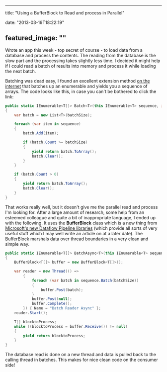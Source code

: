 
---
title: "Using a BufferBlock to Read and process in Parallel"

date: "2013-03-19T18:22:19"

featured_image: ""
---


Wrote an app this week - top secret of course - to load data from a database and process the contents.  The reading from the database is the slow part and the processing takes slightly less time. I decided it might help if I could read a batch of results into memory and process it while loading the next batch. 

Batching was dead easy, I found an excellent extension method <a href="http://josheinstein.com/blog/index.php/2009/12/ienumerable-batch/">on the internet</a> that batches up an enumerable and yields you a sequence of arrays.  The code looks like this, in case you can't be bothered to click the link:
```csharp
public static IEnumerable<T[]> Batch<T>(this IEnumerable<T> sequence, int batchSize)
{
    var batch = new List<T>(batchSize);

    foreach (var item in sequence)
    {
        batch.Add(item);

        if (batch.Count >= batchSize)
        {
            yield return batch.ToArray();
            batch.Clear();
        }   
    }  

    if (batch.Count > 0)
    {
        yield return batch.ToArray();
        batch.Clear();
    }  
}
```
That works really well, but it doesn't give me the parallel read and process I'm looking for. After a large amount of research, some help from an esteemed colleague and quite a bit of inappropriate language, I ended up with the following. It uses the **BufferBlock** class which is a new thing from <a href="http://msdn.microsoft.com/en-gb/library/hh228604.aspx">Microsoft's new Dataflow Pipeline libraries</a> (which provide all sorts of very useful stuff which I may well write an article on at a later date).  The BufferBlock marshals data over thread boundaries in a very clean and simple way.
```csharp
public static IEnumerable<T[]> BatchAsync<T>(this IEnumerable<T> sequence, int batchSize)
{
    BufferBlock<T[]> buffer = new BufferBlock<T[]>();

    var reader = new Thread(() =>
        {
            foreach (var batch in sequence.Batch(batchSize))
            {
                buffer.Post(batch);
            }
            buffer.Post(null);
            buffer.Complete();
        }) { Name = "Batch Reader Async" };
    reader.Start();

    T[] blocktoProcess;
    while ((blocktoProcess = buffer.Receive()) != null)
    {
        yield return blocktoProcess;
    }
}
```
The database read is done on a new thread and data is pulled back to the calling thread in batches.  This makes for nice clean code on the consumer side!